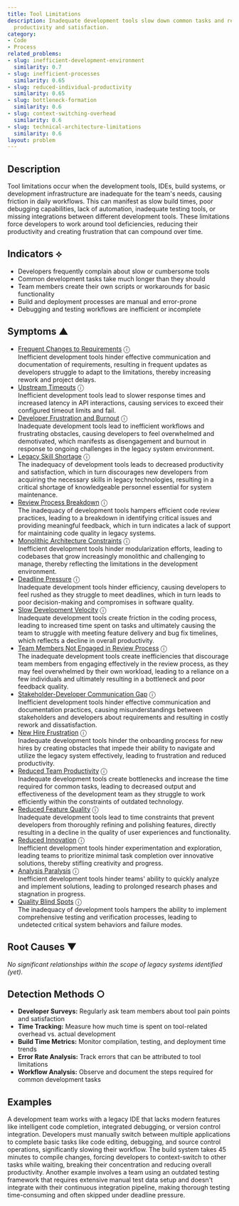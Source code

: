 ```yaml
---
title: Tool Limitations
description: Inadequate development tools slow down common tasks and reduce developer
  productivity and satisfaction.
category:
- Code
- Process
related_problems:
- slug: inefficient-development-environment
  similarity: 0.7
- slug: inefficient-processes
  similarity: 0.65
- slug: reduced-individual-productivity
  similarity: 0.65
- slug: bottleneck-formation
  similarity: 0.6
- slug: context-switching-overhead
  similarity: 0.6
- slug: technical-architecture-limitations
  similarity: 0.6
layout: problem
---
```


## Description

Tool limitations occur when the development tools, IDEs, build systems, or development infrastructure are inadequate for the team's needs, causing friction in daily workflows. This can manifest as slow build times, poor debugging capabilities, lack of automation, inadequate testing tools, or missing integrations between different development tools. These limitations force developers to work around tool deficiencies, reducing their productivity and creating frustration that can compound over time.

## Indicators ⟡

- Developers frequently complain about slow or cumbersome tools
- Common development tasks take much longer than they should
- Team members create their own scripts or workarounds for basic functionality
- Build and deployment processes are manual and error-prone
- Debugging and testing workflows are inefficient or incomplete

## Symptoms ▲
- [Frequent Changes to Requirements](frequent-changes-to-requirements.md) <span class="info-tooltip" title="Confidence: 0.527, Strength: 0.748">ⓘ</span>
<br/>  Inefficient development tools hinder effective communication and documentation of requirements, resulting in frequent updates as developers struggle to adapt to the limitations, thereby increasing rework and project delays.
- [Upstream Timeouts](upstream-timeouts.md) <span class="info-tooltip" title="Confidence: 0.522, Strength: 0.714">ⓘ</span>
<br/>  Inefficient development tools lead to slower response times and increased latency in API interactions, causing services to exceed their configured timeout limits and fail.
- [Developer Frustration and Burnout](developer-frustration-and-burnout.md) <span class="info-tooltip" title="Confidence: 0.517, Strength: 0.743">ⓘ</span>
<br/>  Inadequate development tools lead to inefficient workflows and frustrating obstacles, causing developers to feel overwhelmed and demotivated, which manifests as disengagement and burnout in response to ongoing challenges in the legacy system environment.
- [Legacy Skill Shortage](legacy-skill-shortage.md) <span class="info-tooltip" title="Confidence: 0.482, Strength: 0.741">ⓘ</span>
<br/>  The inadequacy of development tools leads to decreased productivity and satisfaction, which in turn discourages new developers from acquiring the necessary skills in legacy technologies, resulting in a critical shortage of knowledgeable personnel essential for system maintenance.
- [Review Process Breakdown](review-process-breakdown.md) <span class="info-tooltip" title="Confidence: 0.443, Strength: 0.698">ⓘ</span>
<br/>  The inadequacy of development tools hampers efficient code review practices, leading to a breakdown in identifying critical issues and providing meaningful feedback, which in turn indicates a lack of support for maintaining code quality in legacy systems.
- [Monolithic Architecture Constraints](monolithic-architecture-constraints.md) <span class="info-tooltip" title="Confidence: 0.418, Strength: 0.834">ⓘ</span>
<br/>  Inefficient development tools hinder modularization efforts, leading to codebases that grow increasingly monolithic and challenging to manage, thereby reflecting the limitations in the development environment.
- [Deadline Pressure](deadline-pressure.md) <span class="info-tooltip" title="Confidence: 0.381, Strength: 0.797">ⓘ</span>
<br/>  Inadequate development tools hinder efficiency, causing developers to feel rushed as they struggle to meet deadlines, which in turn leads to poor decision-making and compromises in software quality.
- [Slow Development Velocity](slow-development-velocity.md) <span class="info-tooltip" title="Confidence: 0.374, Strength: 0.782">ⓘ</span>
<br/>  Inadequate development tools create friction in the coding process, leading to increased time spent on tasks and ultimately causing the team to struggle with meeting feature delivery and bug fix timelines, which reflects a decline in overall productivity.
- [Team Members Not Engaged in Review Process](team-members-not-engaged-in-review-process.md) <span class="info-tooltip" title="Confidence: 0.367, Strength: 0.745">ⓘ</span>
<br/>  The inadequate development tools create inefficiencies that discourage team members from engaging effectively in the review process, as they may feel overwhelmed by their own workload, leading to a reliance on a few individuals and ultimately resulting in a bottleneck and poor feedback quality.
- [Stakeholder-Developer Communication Gap](stakeholder-developer-communication-gap.md) <span class="info-tooltip" title="Confidence: 0.360, Strength: 0.782">ⓘ</span>
<br/>  Inefficient development tools hinder effective communication and documentation practices, causing misunderstandings between stakeholders and developers about requirements and resulting in costly rework and dissatisfaction.
- [New Hire Frustration](new-hire-frustration.md) <span class="info-tooltip" title="Confidence: 0.356, Strength: 0.790">ⓘ</span>
<br/>  Inadequate development tools hinder the onboarding process for new hires by creating obstacles that impede their ability to navigate and utilize the legacy system effectively, leading to frustration and reduced productivity.
- [Reduced Team Productivity](reduced-team-productivity.md) <span class="info-tooltip" title="Confidence: 0.337, Strength: 0.854">ⓘ</span>
<br/>  Inadequate development tools create bottlenecks and increase the time required for common tasks, leading to decreased output and effectiveness of the development team as they struggle to work efficiently within the constraints of outdated technology.
- [Reduced Feature Quality](reduced-feature-quality.md) <span class="info-tooltip" title="Confidence: 0.328, Strength: 0.842">ⓘ</span>
<br/>  Inadequate development tools lead to time constraints that prevent developers from thoroughly refining and polishing features, directly resulting in a decline in the quality of user experiences and functionality.
- [Reduced Innovation](reduced-innovation.md) <span class="info-tooltip" title="Confidence: 0.326, Strength: 0.827">ⓘ</span>
<br/>  Inefficient development tools hinder experimentation and exploration, leading teams to prioritize minimal task completion over innovative solutions, thereby stifling creativity and progress.
- [Analysis Paralysis](analysis-paralysis.md) <span class="info-tooltip" title="Confidence: 0.323, Strength: 0.765">ⓘ</span>
<br/>  Inefficient development tools hinder teams' ability to quickly analyze and implement solutions, leading to prolonged research phases and stagnation in progress.
- [Quality Blind Spots](quality-blind-spots.md) <span class="info-tooltip" title="Confidence: 0.313, Strength: 0.711">ⓘ</span>
<br/>  The inadequacy of development tools hampers the ability to implement comprehensive testing and verification processes, leading to undetected critical system behaviors and failure modes.

## Root Causes ▼

*No significant relationships within the scope of legacy systems identified (yet).*

## Detection Methods ○

- **Developer Surveys:** Regularly ask team members about tool pain points and satisfaction
- **Time Tracking:** Measure how much time is spent on tool-related overhead vs. actual development
- **Build Time Metrics:** Monitor compilation, testing, and deployment time trends
- **Error Rate Analysis:** Track errors that can be attributed to tool limitations
- **Workflow Analysis:** Observe and document the steps required for common development tasks

## Examples

A development team works with a legacy IDE that lacks modern features like intelligent code completion, integrated debugging, or version control integration. Developers must manually switch between multiple applications to complete basic tasks like code editing, debugging, and source control operations, significantly slowing their workflow. The build system takes 45 minutes to compile changes, forcing developers to context-switch to other tasks while waiting, breaking their concentration and reducing overall productivity. Another example involves a team using an outdated testing framework that requires extensive manual test data setup and doesn't integrate with their continuous integration pipeline, making thorough testing time-consuming and often skipped under deadline pressure.
